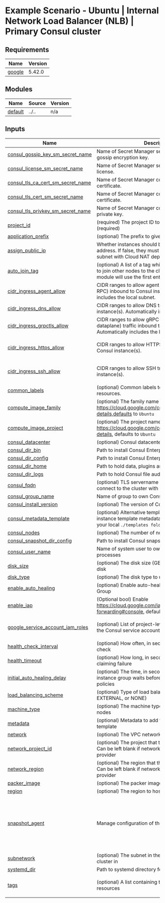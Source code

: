 # Example Scenario - Ubuntu | Internal Network Load Balancer (NLB) | Primary Consul cluster


<!-- BEGIN_TF_DOCS -->
## Requirements

| Name | Version |
|------|---------|
| <a name="requirement_google"></a> [google](#requirement\_google) | 5.42.0 |

## Modules

| Name | Source | Version |
|------|--------|---------|
| <a name="module_default"></a> [default](#module\_default) | ../.. | n/a |

## Inputs

| Name | Description | Type | Default | Required |
|------|-------------|------|---------|:--------:|
| <a name="input_consul_gossip_key_sm_secret_name"></a> [consul\_gossip\_key\_sm\_secret\_name](#input\_consul\_gossip\_key\_sm\_secret\_name) | Name of Secret Manager secret containing Consul gossip encryption key. | `string` | n/a | yes |
| <a name="input_consul_license_sm_secret_name"></a> [consul\_license\_sm\_secret\_name](#input\_consul\_license\_sm\_secret\_name) | Name of Secret Manager secret containing Consul license. | `string` | n/a | yes |
| <a name="input_consul_tls_ca_cert_sm_secret_name"></a> [consul\_tls\_ca\_cert\_sm\_secret\_name](#input\_consul\_tls\_ca\_cert\_sm\_secret\_name) | Name of Secret Manager containing Consul TLS CA certificate. | `string` | n/a | yes |
| <a name="input_consul_tls_cert_sm_secret_name"></a> [consul\_tls\_cert\_sm\_secret\_name](#input\_consul\_tls\_cert\_sm\_secret\_name) | Name of Secret Manager containing Consul TLS certificate. | `string` | n/a | yes |
| <a name="input_consul_tls_privkey_sm_secret_name"></a> [consul\_tls\_privkey\_sm\_secret\_name](#input\_consul\_tls\_privkey\_sm\_secret\_name) | Name of Secret Manager containing Consul TLS private key. | `string` | n/a | yes |
| <a name="input_project_id"></a> [project\_id](#input\_project\_id) | (required) The project ID to host the cluster in (required) | `string` | n/a | yes |
| <a name="input_application_prefix"></a> [application\_prefix](#input\_application\_prefix) | (optional) The prefix to give to cloud entities | `string` | `"consul"` | no |
| <a name="input_assign_public_ip"></a> [assign\_public\_ip](#input\_assign\_public\_ip) | Whether instances should be assigned a public address. If false, they must be provisioned in a subnet with Cloud NAT deployed. | `bool` | `false` | no |
| <a name="input_auto_join_tag"></a> [auto\_join\_tag](#input\_auto\_join\_tag) | (optional) A list of a tag which will be used by Consul to join other nodes to the cluster. If left blank, the module will use the first entry in `tags` | `list(string)` | `null` | no |
| <a name="input_cidr_ingress_agent_allow"></a> [cidr\_ingress\_agent\_allow](#input\_cidr\_ingress\_agent\_allow) | CIDR ranges to allow agent traffic (gossip, Consul RPC) inbound to Consul instance(s). Automatically includes the local subnet. | `list(string)` | `[]` | no |
| <a name="input_cidr_ingress_dns_allow"></a> [cidr\_ingress\_dns\_allow](#input\_cidr\_ingress\_dns\_allow) | CIDR ranges to allow DNS traffic inbound to Consul instance(s). Automatically includes the local subnet. | `list(string)` | `[]` | no |
| <a name="input_cidr_ingress_grpctls_allow"></a> [cidr\_ingress\_grpctls\_allow](#input\_cidr\_ingress\_grpctls\_allow) | CIDR ranges to allow gRPC-TLS (peering, dataplane) traffic inbound to Consul instance(s). Automatically includes the local subnet. | `list(string)` | `[]` | no |
| <a name="input_cidr_ingress_https_allow"></a> [cidr\_ingress\_https\_allow](#input\_cidr\_ingress\_https\_allow) | CIDR ranges to allow HTTPS traffic inbound to Consul instance(s). | `list(string)` | <pre>[<br/>  "0.0.0.0/0"<br/>]</pre> | no |
| <a name="input_cidr_ingress_ssh_allow"></a> [cidr\_ingress\_ssh\_allow](#input\_cidr\_ingress\_ssh\_allow) | CIDR ranges to allow SSH traffic inbound to Consul instance(s). | `list(string)` | <pre>[<br/>  "10.0.0.0/16"<br/>]</pre> | no |
| <a name="input_common_labels"></a> [common\_labels](#input\_common\_labels) | (optional) Common labels to apply to GCP resources. | `map(string)` | `{}` | no |
| <a name="input_compute_image_family"></a> [compute\_image\_family](#input\_compute\_image\_family) | (optional) The family name of the image, https://cloud.google.com/compute/docs/images/os-details,defaults to `Ubuntu` | `string` | `"ubuntu-2204-lts"` | no |
| <a name="input_compute_image_project"></a> [compute\_image\_project](#input\_compute\_image\_project) | (optional) The project name of the image, https://cloud.google.com/compute/docs/images/os-details, defaults to `Ubuntu` | `string` | `"ubuntu-os-cloud"` | no |
| <a name="input_consul_datacenter"></a> [consul\_datacenter](#input\_consul\_datacenter) | (optional) Consul datacenter name to configure | `string` | `"dc1"` | no |
| <a name="input_consul_dir_bin"></a> [consul\_dir\_bin](#input\_consul\_dir\_bin) | Path to install Consul Enterprise binary | `string` | `"/usr/local/bin"` | no |
| <a name="input_consul_dir_config"></a> [consul\_dir\_config](#input\_consul\_dir\_config) | Path to install Consul Enterprise configuration | `string` | `"/etc/consul.d"` | no |
| <a name="input_consul_dir_home"></a> [consul\_dir\_home](#input\_consul\_dir\_home) | Path to hold data, plugins and license directories | `string` | `"/opt/consul"` | no |
| <a name="input_consul_dir_logs"></a> [consul\_dir\_logs](#input\_consul\_dir\_logs) | Path to hold Consul file audit device logs | `string` | `"/var/log/consul"` | no |
| <a name="input_consul_fqdn"></a> [consul\_fqdn](#input\_consul\_fqdn) | (optional) TLS servername to use when trying to connect to the cluster with HTTPS | `string` | `null` | no |
| <a name="input_consul_group_name"></a> [consul\_group\_name](#input\_consul\_group\_name) | Name of group to own Consul files and processes | `string` | `"consul"` | no |
| <a name="input_consul_install_version"></a> [consul\_install\_version](#input\_consul\_install\_version) | (optional) The version of Consul to use | `string` | `"1.19.2+ent"` | no |
| <a name="input_consul_metadata_template"></a> [consul\_metadata\_template](#input\_consul\_metadata\_template) | (optional) Alternative template file to provide for instance template metadata script. place the file in your local `./templates folder` no path required | `string` | `"google_consul_metadata.sh.tpl"` | no |
| <a name="input_consul_nodes"></a> [consul\_nodes](#input\_consul\_nodes) | (optional) The number of nodes to create in the pool | `number` | `6` | no |
| <a name="input_consul_snapshot_dir_config"></a> [consul\_snapshot\_dir\_config](#input\_consul\_snapshot\_dir\_config) | Path to install Consul snapshot agent configuration | `string` | `"/etc/consul-snapshot.d"` | no |
| <a name="input_consul_user_name"></a> [consul\_user\_name](#input\_consul\_user\_name) | Name of system user to own Consul files and processes | `string` | `"consul"` | no |
| <a name="input_disk_size"></a> [disk\_size](#input\_disk\_size) | (optional) The disk size (GB) to use to create the disk | `number` | `100` | no |
| <a name="input_disk_type"></a> [disk\_type](#input\_disk\_type) | (optional) The disk type to use to create the disk | `string` | `"pd-ssd"` | no |
| <a name="input_enable_auto_healing"></a> [enable\_auto\_healing](#input\_enable\_auto\_healing) | (optional) Enable auto-healing on the Instance Group | `bool` | `false` | no |
| <a name="input_enable_iap"></a> [enable\_iap](#input\_enable\_iap) | (Optional bool) Enable https://cloud.google.com/iap/docs/using-tcp-forwarding#console, defaults to `true`. | `bool` | `true` | no |
| <a name="input_google_service_account_iam_roles"></a> [google\_service\_account\_iam\_roles](#input\_google\_service\_account\_iam\_roles) | (optional) List of project-level IAM roles to give to the Consul service account | `list(string)` | <pre>[<br/>  "roles/compute.viewer"<br/>]</pre> | no |
| <a name="input_health_check_interval"></a> [health\_check\_interval](#input\_health\_check\_interval) | (optional) How often, in seconds, to send a health check | `number` | `30` | no |
| <a name="input_health_timeout"></a> [health\_timeout](#input\_health\_timeout) | (optional) How long, in seconds, to wait before claiming failure | `number` | `15` | no |
| <a name="input_initial_auto_healing_delay"></a> [initial\_auto\_healing\_delay](#input\_initial\_auto\_healing\_delay) | (optional) The time, in seconds, that the managed instance group waits before it applies autohealing policies | `number` | `1200` | no |
| <a name="input_load_balancing_scheme"></a> [load\_balancing\_scheme](#input\_load\_balancing\_scheme) | (optional) Type of load balancer to use (INTERNAL, EXTERNAL, or NONE) | `string` | `"INTERNAL"` | no |
| <a name="input_machine_type"></a> [machine\_type](#input\_machine\_type) | (optional) The machine type to use for the Consul nodes | `string` | `"e2-standard-2"` | no |
| <a name="input_metadata"></a> [metadata](#input\_metadata) | (optional) Metadata to add to the Compute Instance template | `map(string)` | `null` | no |
| <a name="input_network"></a> [network](#input\_network) | (optional) The VPC network to host the cluster in | `string` | `"default"` | no |
| <a name="input_network_project_id"></a> [network\_project\_id](#input\_network\_project\_id) | (optional) The project that the VPC network lives in. Can be left blank if network is in the same project as provider | `string` | `null` | no |
| <a name="input_network_region"></a> [network\_region](#input\_network\_region) | (optional) The region that the VPC network lives in. Can be left blank if network is in the same region as provider | `string` | `null` | no |
| <a name="input_packer_image"></a> [packer\_image](#input\_packer\_image) | (optional) The packer image to use | `string` | `null` | no |
| <a name="input_region"></a> [region](#input\_region) | (optional) The region to host the cluster in | `string` | `"us-central1"` | no |
| <a name="input_snapshot_agent"></a> [snapshot\_agent](#input\_snapshot\_agent) | Manage configuration of the Consul snapshot agent | <pre>object({<br/>    enabled             = bool<br/>    storage_bucket_name = optional(string)<br/>    grant_iam_roles     = optional(bool, true)<br/>    interval            = optional(string, "30m")<br/>    retention           = optional(number, 336) # 1 week @ 30m interval<br/>  })</pre> | <pre>{<br/>  "enabled": false,<br/>  "grant_iam_roles": false<br/>}</pre> | no |
| <a name="input_subnetwork"></a> [subnetwork](#input\_subnetwork) | (optional) The subnet in the VPC network to host the cluster in | `string` | `"default"` | no |
| <a name="input_systemd_dir"></a> [systemd\_dir](#input\_systemd\_dir) | Path to systemd directory for unit files | `string` | `"/etc/systemd/system"` | no |
| <a name="input_tags"></a> [tags](#input\_tags) | (optional) A list containing tags to assign to all resources | `list(string)` | <pre>[<br/>  "consul"<br/>]</pre> | no |
<!-- END_TF_DOCS -->
